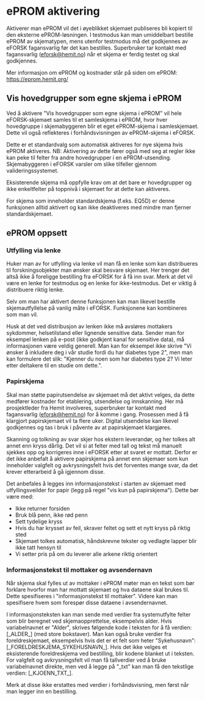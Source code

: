 # ePROM aktivering

Aktiverer man ePROM vil det i øyeblikket skjemaet publiseres bli kopiert til den eksterne ePROM-løsningen.
I testmodus kan man umiddelbart bestille ePROM av skjematypen, mens utenfor testmodus må det godkjennes 
av eFORSK fagansvarlig før det kan bestilles. Superbruker tar kontakt med fagansvarlig (eforsk@hemit.no) når et skjema er ferdig testet og skal godkjennes.

Mer informasjon om ePROM og kostnader står på siden om ePROM: https://eprom.hemit.org/ 

## Vis hovedgrupper som egne skjema i ePROM

Ved å aktivere "Vis hovedgrupper som egne skjema i ePROM" vil hele eFORSK-skjemaet samles til et samleskjema i ePROM, hvor hver hovedgruppe i skjemabyggeren blir et eget ePROM-skjema i samleskjemaet. Dette vil også reflekteres i forhåndsvisningen av ePROM-skjema i eFORSK. 

Dette er et standardvalg som automatisk aktiveres for nye skjema hvis ePROM aktiveres. NB: Aktivering av dette fører også med seg at regler ikke kan peke til felter fra andre hovedgrupper i en ePROM-utsending. Skjemabyggeren i eFORSK varsler om slike tilfeller gjennom valideringssystemet. 

Eksisterende skjema må oppfylle krav om at det bare er hovedgrupper og ikke enkeltfelter på toppnivå i skjemaet for at dette kan aktiveres.

For skjema som inneholder standardskjema (f.eks. EQ5D) er denne funksjonen alltid aktivert og kan ikke deaktiveres med mindre man fjerner standardskjemaet.

## ePROM oppsett

### Utfylling via lenke

Huker man av for utfylling via lenke vil man få en lenke som kan distribueres til forskningsobjekter man ønsker skal besvare skjemaet.
Her trenger det altså ikke å foreligge bestilling fra eFORSK for å få inn svar. Merk at det vil være en lenke for testmodus og en lenke for ikke-testmodus. Det er viktig å distribuere riktig lenke.

Selv om man har aktivert denne funksjonen kan man likevel bestille skjemautfyllelse på vanlig måte i eFORSK. Funksjonene kan kombineres som man vil.

Husk at det ved distribusjon av lenken ikke må avsløres mottakers sykdommer, helsetilstand eller lignende sensitive data. Sender man for eksempel lenken på e-post (ikke godkjent kanal for sensitive data), må informasjonen være veldig generell. Man kan for eksempel ikke skrive "Vi ønsker å inkludere deg i vår studie fordi du har diabetes type 2", men man kan formulere det slik: "Kjenner du noen som har diabetes type 2? Vi leter etter deltakere til en studie om dette.".

### Papirskjema

Skal man støtte papirutsendelse av skjemaet må det aktivt velges, da dette medfører kostnader for etablering, utsendelse og innskanning. Her må prosjektleder fra Hemit involveres, superbruker tar kontakt med fagansvarlig (eforsk@hemit.no) for å komme i gang. Prosessen med å få klargjort papirskjemaet vil ta flere uker. Digital utsendelse kan likevel godkjennes og tas i bruk i påvente av at papirskjemaet klargjøres.

Skanning og tolkning av svar skjer hos ekstern leverandør, og her tolkes alt annet enn kryss dårlig. Det vil si at felter med tall og tekst må manuelt sjekkes opp og korrigeres inne i eFORSK etter at svaret er mottatt. Derfor er det ikke anbefalt å aktivere papirskjema på annet enn skjemaer som kun inneholder valgfelt og avkrysningsfelt hvis det forventes mange svar, da det krever etterarbeid å gå igjennom disse. 

Det anbefales å legges inn informasjonstekst i starten av skjemaet med utfyllingsveilder for papir (legg på regel "vis kun på papirskjema"). Dette bør være med:
* Ikke returner forsiden
* Bruk blå penn, ikke rød penn
* Sett tydelige kryss
* Hvis du har krysset av feil, skraver feltet og sett et nytt kryss på riktig sted
* Skjemaet tolkes automatisk, håndskrevne tekster og vedlagte lapper blir ikke tatt hensyn til
* Vi setter pris på om du leverer alle arkene riktig orientert


### Informasjonstekst til mottaker og avsendernavn

Når skjema skal fylles ut av mottaker i ePROM møter man en tekst som bør forklare hvorfor man har mottatt skjemaet
og hva dataene skal brukes til. Dette spesifiseres i "informasjonstekst til mottaker". Videre kan man spesifisere hvem 
som forespør disse dataene i avsendernavnet.

I informasjonsteksten kan man sende med verdier fra systemutfylte felter som blir beregnet ved skjemaopprettelse, eksempelvis alder. Hvis variabelnavnet er "Alder", skrives følgende kode i teksten for å få verdien:  [\_ALDER\_]  (med store bokstaver). Man kan også bruke verdier fra foreldreskjemaet, eksempelvis hvis det er et felt som heter "Sykehusnavn": [\_FORELDRESKJEMA\_SYKEHUSNAVN\_]. Hvis det ikke velges et eksisterende foreldreskjema ved bestilling, blir kodene blanket ut i teksten. For valgfelt og avkrysningsfelt vil man få tallverdier ved å bruke variabelnavnet direkte, men ved å legge på "\_txt" kan man få den tekstlige verdien: [\_KJOENN\_TXT\_].

Merk at disse ikke erstattes med verdier i forhåndsvisning, men først når man legger inn en bestilling.
